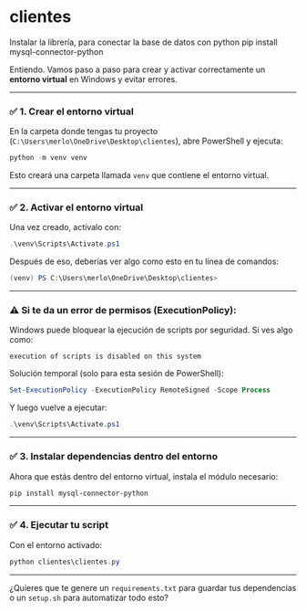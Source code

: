 # clientes

Instalar la librería, para conectar la base de datos con python
pip install mysql-connector-python

Entiendo. Vamos paso a paso para crear y activar correctamente un **entorno virtual** en Windows y evitar errores.

---

### ✅ 1. Crear el entorno virtual

En la carpeta donde tengas tu proyecto (`C:\Users\merlo\OneDrive\Desktop\clientes`), abre PowerShell y ejecuta:

```powershell
python -m venv venv
```

Esto creará una carpeta llamada `venv` que contiene el entorno virtual.

---

### ✅ 2. Activar el entorno virtual

Una vez creado, actívalo con:

```powershell
.\venv\Scripts\Activate.ps1
```

Después de eso, deberías ver algo como esto en tu línea de comandos:

```powershell
(venv) PS C:\Users\merlo\OneDrive\Desktop\clientes>
```

---

### ⚠️ Si te da un error de permisos (ExecutionPolicy):

Windows puede bloquear la ejecución de scripts por seguridad. Si ves algo como:

```
execution of scripts is disabled on this system
```

Solución temporal (solo para esta sesión de PowerShell):

```powershell
Set-ExecutionPolicy -ExecutionPolicy RemoteSigned -Scope Process
```

Y luego vuelve a ejecutar:

```powershell
.\venv\Scripts\Activate.ps1
```

---

### ✅ 3. Instalar dependencias dentro del entorno

Ahora que estás dentro del entorno virtual, instala el módulo necesario:

```powershell
pip install mysql-connector-python
```

---

### ✅ 4. Ejecutar tu script

Con el entorno activado:

```powershell
python clientes\clientes.py
```

---

¿Quieres que te genere un `requirements.txt` para guardar tus dependencias o un `setup.sh` para automatizar todo esto?
